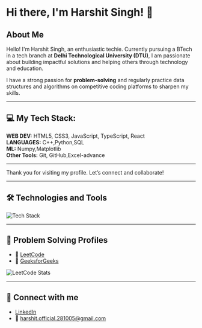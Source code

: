 # Hi there, I'm Harshit Singh! 👋

## About Me
Hello! I'm Harshit Singh, an enthusiastic techie. Currently pursuing a BTech in a tech branch at **Delhi Technological University (DTU)**, I am passionate about building impactful solutions and helping others through technology and education.

I have a strong passion for **problem-solving** and regularly practice data structures and algorithms on competitive coding platforms to sharpen my skills.

---

## 💻 My Tech Stack:

**WEB DEV:** HTML5, CSS3, JavaScript, TypeScript, React  
**LANGUAGES:** C++,Python,SQL  
**ML:** Numpy,Matplotlib  
**Other Tools:** Git, GitHub,Excel-advance

---

Thank you for visiting my profile. Let’s connect and collaborate!

---

## 🛠️ Technologies and Tools

![Tech Stack](https://skillicons.dev/icons?i=html,css,js,ts,react,mysql,git,github,py)


---

## 🚀 Problem Solving Profiles

- 🧠 [LeetCode](https://leetcode.com/harshitofficial)  
- 📘 [GeeksforGeeks](https://www.geeksforgeeks.org/user/harshitunpa/)


![LeetCode Stats](https://leetcard.jacoblin.cool/harshitofficial?ext=heatmap&theme=dark)


---

## 🔗 Connect with me

- [LinkedIn](https://www.linkedin.com/in/harshit-singh-7a209a282/)  
- 📧 harshit.official.281005@gmail.com  
